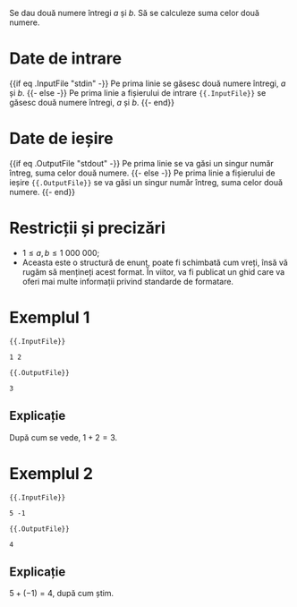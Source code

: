 Se dau două numere întregi $a$ și $b$. Să se calculeze suma celor două numere.

# Date de intrare

{{if eq .InputFile "stdin" -}}
Pe prima linie se găsesc două numere întregi, $a$ și $b$.
{{- else -}}
Pe prima linie a fișierului de intrare `{{.InputFile}}` se găsesc două numere întregi, $a$ și $b$.
{{- end}}

# Date de ieșire

{{if eq .OutputFile "stdout" -}}
Pe prima linie se va găsi un singur număr întreg, suma celor două numere.
{{- else -}}
Pe prima linie a fișierului de ieșire `{{.OutputFile}}` se va găsi un singur număr întreg, suma celor două numere.
{{- end}}

# Restricții și precizări

* $1 \leq a, b \leq 1 \ 000 \ 000$;
* Aceasta este o structură de enunț, poate fi schimbată cum vreți, însă vă rugăm să mențineți acest format. În viitor, va fi publicat un ghid care va oferi mai multe informații privind standarde de formatare.

# Exemplul 1

`{{.InputFile}}`
```
1 2
```

`{{.OutputFile}}`
```
3
```

## Explicație

După cum se vede, $1 + 2 = 3$.

# Exemplul 2


`{{.InputFile}}`
```
5 -1
```

`{{.OutputFile}}`
```
4
```

## Explicație

$5 + (-1) = 4$, după cum știm.

